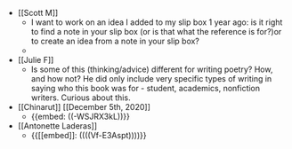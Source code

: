 - [[Scott M]]
    - I want to work on an idea I added to my slip box 1 year ago: is it right to find a note in your slip box (or is that what the reference is for?)or to create an idea from a note in your slip box?
    - 
- [[Julie F]]
    - Is some of this (thinking/advice) different for writing poetry?  How, and how not?  He did only include very specific types of writing in saying who this book was for - student, academics, nonfiction writers.  Curious about this.
- [[Chinarut]]  [[December 5th, 2020]]
    - {{embed: ((-WSJRX3kL))}}
- [[Antonette Laderas]]
    - {{[[embed]]: ((((Vf-E3Aspt))))}}
